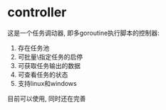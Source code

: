 # controller
这是一个任务调动器, 即多goroutine执行脚本的控制器:
1. 存在任务池
2. 可批量\指定任务的启停
3. 可获取任务输出的数据
4. 可查看任务的状态
5. 支持linux和windows

目前可以使用, 同时还在完善

